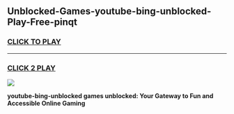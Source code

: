 
## Unblocked-Games-youtube-bing-unblocked-Play-Free-pinqt
<h3>
<a href="https://premium76.site?title=youtube-bing-unblocked&ref=23A">CLICK TO PLAY</a></h3>
<hr>

<h3>
<a href="https://premium76.site?title=youtube-bing-unblocked&ref=23A">CLICK 2 PLAY</a>
  
</h3>

<a href="https://premium76.site?title=youtube-bing-unblocked&ref=23A"><img src="https://clearcache.store/games.png"></a>


**youtube-bing-unblocked games unblocked: Your Gateway to Fun and Accessible Online Gaming**
